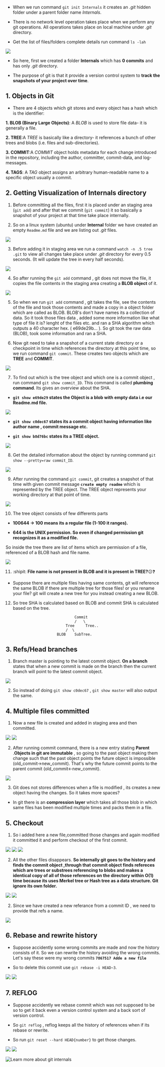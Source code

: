 - When we run command `git init Internals` it creates an *.git* hidden folder under a parent folder name *Internals*. 

- There is no network level operation takes place when we perform any git operations. All operations takes place on local machine under *.git* directory.

- Get the list of files/folders complete details run command `ls -lah`

![](https://github.com/codophilic/LearnGitInternals/blob/main/Git-Internal-Images/1.JPG)

- So here, first we created a folder **Internals** which has **0 commits** and has only *.git* directory.

- The purpose of git is that it provide a version control system to **track the snapshots of your project over time**.

## 1. Objects in Git

- There are 4 objects which git stores and every object has a hash which is the identifier:

**1. BLOB (Binary Large Objects)**: A *BLOB* is used to store file data- it is generally a file.

**2. TREE**:A *TREE* is basically like a directory- it references a bunch of other trees and blobs (i.e. files and sub-directories).

**3. COMMIT**:A *COMMIT* object holds metadata for each change introduced in the repository, including the author, committer, commit-data, and log- messages.

**4. TAGS**: A *TAG* object assigns an arbitrary human-readable name to a specific object usually a commit.



## 2. Getting Visualization of Internals directory

1. Before committing all the files, first it is placed under an staging area (`git add`) and after that we commit (`git commit`) it so basically a snapshot of your project at that time take place internally. 

2. So on a linux system (ubuntu) under **Internal** folder we have created an empty `Readme.md` file and we are listing out *.git* files.

![](https://github.com/codophilic/LearnGitInternals/blob/main/Git-Internal-Images/Images/3.PNG)

3. Before adding it in staging area we run a command `watch -n .5 tree .git` to view all changes take place under *.git* directory for every 0.5 seconds. (It will update the tree in every half seconds).

![](https://github.com/codophilic/LearnGitInternals/blob/main/Git-Internal-Images/Images/4.PNG)

4. So after running the `git add` command , git does not move the file, it copies the file contents in the staging area creating a **BLOB object** of it.

![](https://github.com/codophilic/LearnGitInternals/blob/main/Git-Internal-Images/Images/5.PNG)

5. So when we run `git add` command , git takes the file, see the contents of the file and took those contents and made a copy in a object folder which are called as BLOB. BLOB's don't have names its a collection of data. So it took those files data , added some more information like what type of file it is? lenght of the files etc. and ran a SHA algorithm which outputs a 40 character hex. ( e69de29b... ). So git took the raw data (BLOB), took some information and ran a SHA.

6. Now git need to take a snapshot of a current state directory or a checkpoint in time which references the directory at this point time, so we run command `git commit`. These creates two objects which are **TREE** and **COMMIT**.

![](https://github.com/codophilic/LearnGitInternals/blob/main/Git-Internal-Images/Images/6.PNG)

7. To find out which is the tree object and which one is a commit object , run command `git show commit_ID`. This command is called **plumbing command**. Its gives an overview about the SHA.

- **`git show e69de29` states the Object is a blob with empty data i.e our Readme.md file.**

![](https://github.com/codophilic/LearnGitInternals/blob/main/Git-Internal-Images/Images/7.PNG)

- **`git show c0dec67` states its a commit object having information like author name , commit message etc.**

- **`git show b8d76bc` states its a TREE object.**

![](https://github.com/codophilic/LearnGitInternals/blob/main/Git-Internal-Images/Images/8.PNG)

8. Get the detailed information about the object by running command `git show --pretty=raw commit_ID`.

![](https://github.com/codophilic/LearnGitInternals/blob/main/Git-Internal-Images/Images/8.PNG)

9. After running the command `git commit`, git creates a snapshot of that time with given commit message **```create empty readme```** which is represented by the TREE object. The TREE object represents your working directory at that point of time.

![](https://github.com/codophilic/LearnGitInternals/blob/main/Git-Internal-Images/Images/9.PNG)

10. The tree object consists of few differents parts

- **100644 -> 100 means its a regular file (1-100 it ranges).**

- **644 is the UNIX permission. So even if changed permission git recognizes it as a modified file.** 

So inside the tree there are list of items which are permission of a file, referenced of a BLOB hash and file name.

![](https://github.com/codophilic/LearnGitInternals/blob/main/Git-Internal-Images/Images/10.PNG)

11. :shipit: **File name is not present in BLOB and it is present in TREE?**​😕​❓​

- Suppose there are multiple files having same contents, git will reference the same BLOB if there are multiple tree for those files! or you rename your file? git will create a new tree for you instead creating a new BLOB.

12. So tree SHA is calculated based on BLOB and commit SHA is calculated based on the tree.

                                    Commit
                                    /   \
                                Tree     Tree..
                                /  \
                            BLOB    SubTree.



## 3. Refs/Head branches

1. Branch master is pointing to the latest commit object.
**On a branch** states that when a new commit is made on the branch then the current branch will point to the latest commit object.

![](https://github.com/codophilic/LearnGitInternals/blob/main/Git-Internal-Images/Images/11.PNG)

2. So instead of doing `git show c0dec67` , `git show master` will also output the same.



## 4. Multiple files committed 

1. Now a new file is created and added in staging area and then committed.

![](https://github.com/codophilic/LearnGitInternals/blob/main/Git-Internal-Images/Images/12.PNG)
![](https://github.com/codophilic/LearnGitInternals/blob/main/Git-Internal-Images/Images/13.PNG)

2. After running commit command, there is a new entry stating **Parent** .**Objects in git are immutable** , so going to the past object making them change such that the past object points the future object is impossible (old_commit->new_commit). That's why the future commit points to the parent commit (old_commit<-new_commit).

![](https://github.com/codophilic/LearnGitInternals/blob/main/Git-Internal-Images/Images/14.PNG)

3. Git does not stores differences when a file is modified , its creates a new object having the changes. So it takes more spaces? 
- In git there is an **compression layer** which takes all those blob in which same files has been modified multiple times and packs them in a file.



## 5. Checkout

1. So i added here a new file,committed those changes and again modified it committed it and perform checkout of the first commit. 

![](https://github.com/codophilic/LearnGitInternals/blob/main/Git-Internal-Images/Images/15.PNG)
![](https://github.com/codophilic/LearnGitInternals/blob/main/Git-Internal-Images/Images/16.PNG)
![](https://github.com/codophilic/LearnGitInternals/blob/main/Git-Internal-Images/Images/17.PNG)

2. All the other files disappears. **So internally git goes to the history and finds the commit object ,through that commit object finds refereces which are trees or substrees referencing to blobs and makes a identical copy of all of those references on the directory within O(1) time because its uses Merkel tree or Hash tree as a data structure. Git ignore its own folder.**

![](https://github.com/codophilic/LearnGitInternals/blob/main/Git-Internal-Images/Images/18.PNG)
![](https://github.com/codophilic/LearnGitInternals/blob/main/Git-Internal-Images/Images/19.PNG)

2. Since we have created a new referance from a commit ID , we need to provide that refs a name.

![](https://github.com/codophilic/LearnGitInternals/blob/main/Git-Internal-Images/Images/20.PNG)

## 6. Rebase and rewrite history

- Suppose accidently some wrong commits are made and now the history consists of it. So we can rewrite the history avoiding the wrong commits. Let's say these were my wrong commits
**`7867517 Adde a new file`**

- So to delete this commit use `git rebase -i HEAD~3`.

![](https://github.com/codophilic/LearnGitInternals/blob/main/Git-Internal-Images/Images/21.PNG)
![](https://github.com/codophilic/LearnGitInternals/blob/main/Git-Internal-Images/Images/22.PNG)

## 7. REFLOG

- Suppose accidently we rebase commit which was not supposed to be so to get it back even a version control system and a back sort of version control.

- So `git reflog` , reflog keeps all the history of references when if its rebase or rewrite.

- So run `git reset --hard HEAD{number}` to get those changes.

![](https://github.com/codophilic/LearnGitInternals/blob/main/Git-Internal-Images/Images/23.PNG)
![](https://github.com/codophilic/LearnGitInternals/blob/main/Git-Internal-Images/Images/24.PNG)


![Learn more about git internals](https://medium.com/mindorks/what-is-git-object-model-6009c271ca66#:~:text=Git%20Object%20Store%201%20A%20%E2%80%9Cblob%E2%80%9D%20is%20used,author%2C%20committer%2C%20commit-data%2C%20and%20log-%20messages.%20More%20items)







